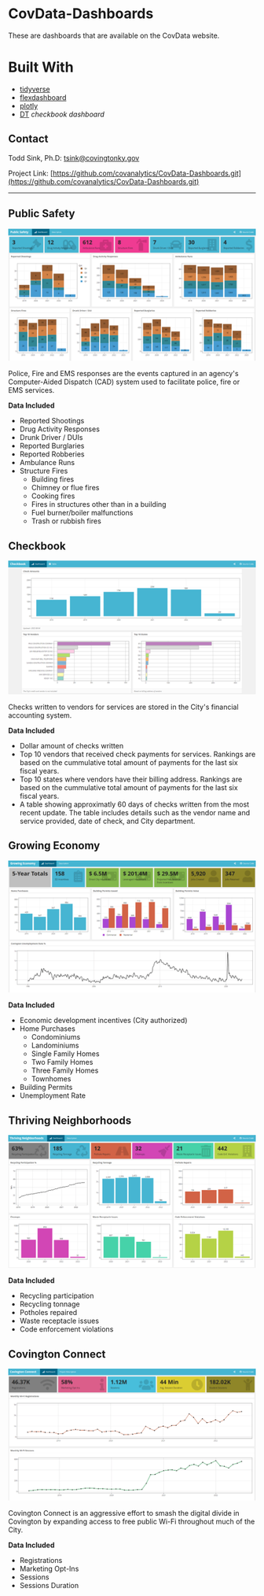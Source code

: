 # CovData-Dashboards
These are dashboards that are available on the CovData website.

# Built With
* [tidyverse](https://www.tidyverse.org/packages/)
* [flexdashboard](https://github.com/rstudio/flexdashboard)
* [plotly](https://github.com/plotly/plotly.R)
* [DT](https://github.com/rstudio/DT) *checkbook dashboard*

## Contact
Todd Sink, Ph.D:  tsink@covingtonky.gov

Project Link: [https://github.com/covanalytics/CovData-Dashboards.git](https://github.com/covanalytics/CovData-Dashboards.git)

---

## Public Safety

![covdata](https://raw.githubusercontent.com/covanalytics/CovData-Dashboards/main/images/public_safety.PNG)

Police, Fire and EMS responses are the events captured in an agency's Computer-Aided Dispatch (CAD) system used to facilitate police, fire or EMS services. 

**Data Included**
* Reported Shootings
* Drug Activity Responses
* Drunk Driver / DUIs
* Reported Burglaries
* Reported Robberies
* Ambulance Runs
* Structure Fires
  - Building fires
  - Chimney or flue fires
  - Cooking fires
  - Fires in structures other than in a building
  - Fuel burner/boiler malfunctions
  - Trash or rubbish fires


## Checkbook

![covdata](https://raw.githubusercontent.com/covanalytics/CovData-Dashboards/main/images/checkbook.PNG)

Checks written to vendors for services are stored in the City's financial accounting system.

**Data Included**
* Dollar amount of checks written
* Top 10 vendors that received check payments for services.  Rankings are based on the cummulative total amount of payments for the last six fiscal years.
* Top 10 states where vendors have their billing address.  Rankings are based on the cummulative total amount of payments for the last six fiscal years.
* A table showing approximatly 60 days of checks written from the most recent update. The table includes details such as the vendor name and service provided, date of check, and City department.   

## Growing Economy

![covdata](https://raw.githubusercontent.com/covanalytics/CovData-Dashboards/main/images/growing_economy.PNG)

**Data Included**
* Economic development incentives (City authorized)
* Home Purchases
  - Condominiums
  - Landominiums
  - Single Family Homes
  - Two Family Homes
  - Three Family Homes
  - Townhomes
* Building Permits
* Unemployment Rate


## Thriving Neighborhoods

![covdata](https://raw.githubusercontent.com/covanalytics/CovData-Dashboards/main/images/thriving_neighborhoods.PNG)

**Data Included**
* Recycling participation
* Recycling tonnage
* Potholes repaired
* Waste receptacle issues
* Code enforcement violations

## Covington Connect

![covdata](https://raw.githubusercontent.com/covanalytics/CovData-Dashboards/main/images/covington_connect.PNG)

Covington Connect is an aggressive effort to smash the digital divide in Covington by expanding access to free public Wi-Fi throughout much of the City.

**Data Included**
* Registrations
* Marketing Opt-Ins
* Sessions
* Sessions Duration


